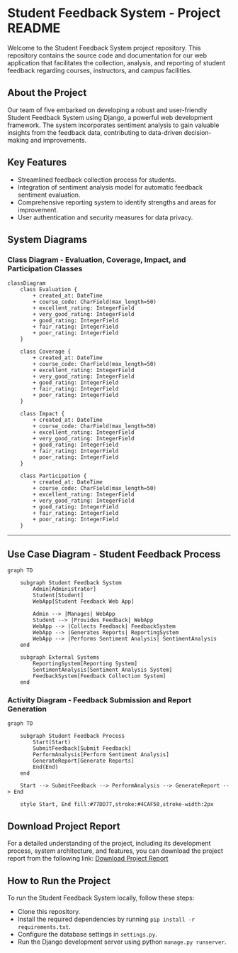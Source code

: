 # Student Feedback System - Project README

Welcome to the Student Feedback System project repository. This repository contains the source code and documentation for our web application that facilitates the collection, analysis, and reporting of student feedback regarding courses, instructors, and campus facilities.

## About the Project

Our team of five embarked on developing a robust and user-friendly Student Feedback System using Django, a powerful web development framework. The system incorporates sentiment analysis to gain valuable insights from the feedback data, contributing to data-driven decision-making and improvements.

## Key Features

- Streamlined feedback collection process for students.
- Integration of sentiment analysis model for automatic feedback sentiment evaluation.
- Comprehensive reporting system to identify strengths and areas for improvement.
- User authentication and security measures for data privacy.

## System Diagrams

### Class Diagram - Evaluation, Coverage, Impact, and Participation Classes

```mermaid
classDiagram
    class Evaluation {
        + created_at: DateTime
        + course_code: CharField(max_length=50)
        + excellent_rating: IntegerField
        + very_good_rating: IntegerField
        + good_rating: IntegerField
        + fair_rating: IntegerField
        + poor_rating: IntegerField
    }
    
    class Coverage {
        + created_at: DateTime
        + course_code: CharField(max_length=50)
        + excellent_rating: IntegerField
        + very_good_rating: IntegerField
        + good_rating: IntegerField
        + fair_rating: IntegerField
        + poor_rating: IntegerField
    }
    
    class Impact {
        + created_at: DateTime
        + course_code: CharField(max_length=50)
        + excellent_rating: IntegerField
        + very_good_rating: IntegerField
        + good_rating: IntegerField
        + fair_rating: IntegerField
        + poor_rating: IntegerField
    }
    
    class Participation {
        + created_at: DateTime
        + course_code: CharField(max_length=50)
        + excellent_rating: IntegerField
        + very_good_rating: IntegerField
        + good_rating: IntegerField
        + fair_rating: IntegerField
        + poor_rating: IntegerField
    }
```
---

## Use Case Diagram - Student Feedback Process
```mermaid
graph TD

    subgraph Student Feedback System
        Admin[Administrator]
        Student[Student]
        WebApp[Student Feedback Web App]

        Admin --> |Manages| WebApp
        Student --> |Provides Feedback| WebApp
        WebApp --> |Collects Feedback| FeedbackSystem
        WebApp --> |Generates Reports| ReportingSystem
        WebApp --> |Performs Sentiment Analysis| SentimentAnalysis
    end

    subgraph External Systems
        ReportingSystem[Reporting System]
        SentimentAnalysis[Sentiment Analysis System]
        FeedbackSystem[Feedback Collection System]
    end
```

### Activity Diagram - Feedback Submission and Report Generation

```mermaid
graph TD

    subgraph Student Feedback Process
        Start(Start)
        SubmitFeedback[Submit Feedback]
        PerformAnalysis[Perform Sentiment Analysis]
        GenerateReport[Generate Reports]
        End(End)
    end

    Start --> SubmitFeedback --> PerformAnalysis --> GenerateReport --> End

    style Start, End fill:#77DD77,stroke:#4CAF50,stroke-width:2px
```
## Download Project Report
For a detailed understanding of the project, including its development process, system architecture, and features, you can download the project report from the following link:
[Download Project Report]()

## How to Run the Project
To run the Student Feedback System locally, follow these steps:

- Clone this repository.
- Install the required dependencies by running `pip install -r requirements.txt`.
- Configure the database settings in `settings.py`.
- Run the Django development server using python `manage.py runserver`.
